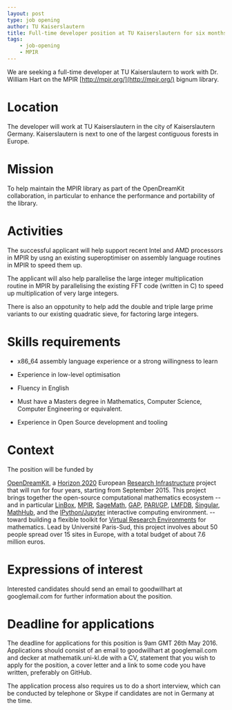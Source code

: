 ```yaml
---
layout: post
type: job opening
author: TU Kaiserslautern
title: Full-time developer position at TU Kaiserslautern for six months beginning August 2016
tags:
    - job-opening
    - MPIR
---
```


We are seeking a full-time developer at TU Kaiserslautern to work with Dr. William Hart on the MPIR [http://mpir.org/](http://mpir.org/) bignum library.

# Location

The developer will work at TU Kaiserslautern in the city of Kaiserslautern Germany. Kaiserslautern is next to one of the largest contiguous forests in Europe.

# Mission

To help maintain the MPIR library as part of the OpenDreamKit collaboration, in particular to enhance the performance and portability of the library.

# Activities

The successful applicant will help support recent Intel and AMD processors in MPIR by usng an existing superoptimiser on assembly language routines in MPIR to speed them up.

The applicant will also help parallelise the large integer multiplication routine in MPIR by parallelising the existing FFT code (written in C) to speed up multiplication of very large integers.

There is also an oppotunity to help add the double and triple large prime variants to our existing quadratic sieve, for factoring large integers.

# Skills requirements

- x86_64 assembly language experience or a strong willingness to learn

- Experience in low-level optimisation

- Fluency in English

- Must have a Masters degree in Mathematics, Computer Science, Computer Engineering or equivalent.

- Experience in Open Source development and tooling

# Context

The position will be funded by

[OpenDreamKit](http://opendreamkit.org), a
[Horizon 2020](https://ec.europa.eu/programmes/horizon2020/)
European [Research Infrastructure](https://ec.europa.eu/programmes/horizon2020/en/h2020-section/european-research-infrastructures-including-e-infrastructures)
project that will run for four years, starting from September
2015. This project brings together the open-source computational
mathematics ecosystem -- and in particular
[LinBox](http://linalg.org/),
[MPIR](http://mpir.org),
[SageMath](http://sagemath.org/),
[GAP](http://www.gap-system.org/),
[PARI/GP](http://pari.math.u-bordeaux.fr/),
[LMFDB](http://lmfdb.org/),
[Singular](http://www.singular.uni-kl.de/),
[MathHub](https://mathhub.info/),
and the
[IPython/Jupyter](http://jupyter.org/) interactive computing
environment.
-- toward building a
flexible toolkit for
[Virtual Research Environments](http://www.2020-horizon.com/e-Infrastructures-for-virtual-research-environments-%28VRE%29-i1490.html)
for mathematics. Lead by Université Paris-Sud, this project involves
about 50 people spread over 15 sites in Europe, with a total budget of
about 7.6 million euros.

# Expressions of interest

Interested candidates should send an email to goodwillhart at googlemail.com for further information about the position.

# Deadline for applications

The deadline for applications for this position is 9am GMT 26th May 2016. Applications should consist of an email to goodwillhart at googlemail.com and decker at mathematik.uni-kl.de with a CV, statement that you wish to apply for the position, a cover letter and a link to some code you have written, preferably on GitHub.

The application process also requires us to do a short interview, which can be conducted by telephone or Skype if candidates are not in Germany at the time.

